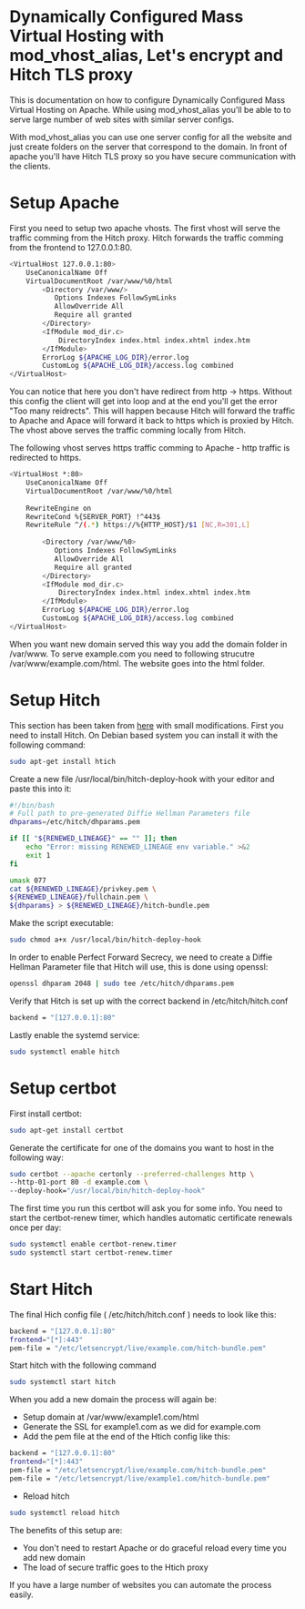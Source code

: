 # Dynamically Configured Mass Virtual Hosting with mod_vhost_alias, Let's encrypt and Hitch TLS proxy

This is documentation on how to configure Dynamically Configured Mass Virtual Hosting on Apache. While using mod_vhost_alias you'll be able to to serve large number of web sites with similar server configs. 

With mod_vhost_alias you can use one server config for all the website and just create folders on the server that correspond to the domain. 
In front of apache you'll have Hitch TLS proxy so you have secure communication with the clients. 
# Setup Apache
First you need to setup two apache vhosts. The first vhost will serve the traffic comming from the Hitch proxy. Hitch forwards the traffic comming from the frontend to 127.0.0.1:80. 
```sh
<VirtualHost 127.0.0.1:80>
    UseCanonicalName Off
    VirtualDocumentRoot /var/www/%0/html
        <Directory /var/www/>
           Options Indexes FollowSymLinks
           AllowOverride All
           Require all granted
        </Directory>
        <IfModule mod_dir.c>
            DirectoryIndex index.html index.xhtml index.htm
        </IfModule>
        ErrorLog ${APACHE_LOG_DIR}/error.log
        CustomLog ${APACHE_LOG_DIR}/access.log combined
</VirtualHost>
```
You can notice that here you don't have redirect from http -> https. Without this config the client will get into loop and at the end you'll get the error "Too many reidrects". 
This will happen because Hitch will forward the traffic to Apache and Apace will forward it back to https which is  proxied by Hitch. The vhost above serves the traffic comming locally from Hitch.
 
The following vhost serves https traffic comming to Apache - http traffic is redirected to https.
```sh
<VirtualHost *:80>
    UseCanonicalName Off
    VirtualDocumentRoot /var/www/%0/html
    
    RewriteEngine on
    RewriteCond %{SERVER_PORT} !^443$
    RewriteRule ^/(.*) https://%{HTTP_HOST}/$1 [NC,R=301,L]
    
        <Directory /var/www/%0>
           Options Indexes FollowSymLinks
           AllowOverride All
           Require all granted
        </Directory>
        <IfModule mod_dir.c>
            DirectoryIndex index.html index.xhtml index.htm
        </IfModule>
        ErrorLog ${APACHE_LOG_DIR}/error.log
        CustomLog ${APACHE_LOG_DIR}/access.log combined
</VirtualHost>
```
When you want new domain served this way you add the domain folder in /var/www.
To serve example.com you need to following strucutre /var/www/example.com/html. The website goes into the html folder.
# Setup Hitch
This section has been taken from [here](https://docs.varnish-software.com/tutorials/hitch-letsencrypt/) with small modifications. 
First you need to install Hitch. On Debian based system you can install it with the following command:
```sh
sudo apt-get install htich
```
Create a new file /usr/local/bin/hitch-deploy-hook with your editor and paste this into it:
```sh
#!/bin/bash
# Full path to pre-generated Diffie Hellman Parameters file
dhparams=/etc/hitch/dhparams.pem

if [[ "${RENEWED_LINEAGE}" == "" ]]; then
    echo "Error: missing RENEWED_LINEAGE env variable." >&2
    exit 1
fi

umask 077
cat ${RENEWED_LINEAGE}/privkey.pem \
${RENEWED_LINEAGE}/fullchain.pem \
${dhparams} > ${RENEWED_LINEAGE}/hitch-bundle.pem
```
Make the script executable:
```sh
sudo chmod a+x /usr/local/bin/hitch-deploy-hook
```
In order to enable Perfect Forward Secrecy, we need to create a Diffie Hellman Parameter file that Hitch will use, this is done using openssl:
```sh
openssl dhparam 2048 | sudo tee /etc/hitch/dhparams.pem
```
Verify that Hitch is set up with the correct backend in /etc/hitch/hitch.conf
```sh
backend = "[127.0.0.1]:80"
```
Lastly enable the systemd service:
```sh
sudo systemctl enable hitch
```
# Setup certbot
First install certbot:
```sh
sudo apt-get install certbot
```
Generate the certificate for one of the domains you want to host in the following way:
```sh
sudo certbot --apache certonly --preferred-challenges http \
--http-01-port 80 -d example.com \
--deploy-hook="/usr/local/bin/hitch-deploy-hook"
```
 The first time you run this certbot will ask you for some info. 
 You need to start the certbot-renew timer, which handles automatic certificate renewals once per day:
 ```sh
sudo systemctl enable certbot-renew.timer
sudo systemctl start certbot-renew.timer
```
# Start Hitch

The final Hich config file ( /etc/hitch/hitch.conf ) needs to look like this:

 ```sh
backend = "[127.0.0.1]:80"
frontend="[*]:443"
pem-file = "/etc/letsencrypt/live/example.com/hitch-bundle.pem"

```


Start hitch with the following command
 ```sh
sudo systemctl start hitch
```

When you add a new domain the process will again be:
 - Setup domain at /var/www/example1.com/html
 - Generate the SSL for example1.com as we did for example.com
 - Add the pem file at the end of the Htich config like this:
  ```sh
backend = "[127.0.0.1]:80"
frontend="[*]:443"
pem-file = "/etc/letsencrypt/live/example.com/hitch-bundle.pem"
pem-file = "/etc/letsencrypt/live/example1.com/hitch-bundle.pem"

```
 - Reload hitch 
  ```sh
sudo systemctl reload hitch
```
The benefits of this setup are:
 - You don't need to restart Apache or do graceful reload every time you add new domain
 - The load of secure traffic goes to the Htich proxy

If you have a large number of websites you can automate the process easily. 



